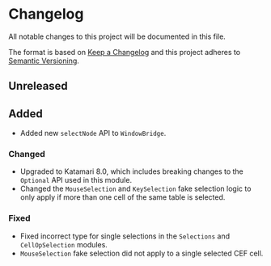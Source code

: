 # Changelog
All notable changes to this project will be documented in this file.

The format is based on [Keep a Changelog](http://keepachangelog.com/en/1.0.0/)
and this project adheres to [Semantic Versioning](http://semver.org/spec/v2.0.0.html).

## Unreleased

## Added
- Added new `selectNode` API to `WindowBridge`.

### Changed
- Upgraded to Katamari 8.0, which includes breaking changes to the `Optional` API used in this module.
- Changed the `MouseSelection` and `KeySelection` fake selection logic to only apply if more than one cell of the same table is selected.

### Fixed
- Fixed incorrect type for single selections in the `Selections` and `CellOpSelection` modules.
- `MouseSelection` fake selection did not apply to a single selected CEF cell.

